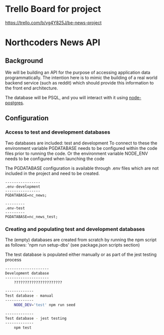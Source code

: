 # Trello Board for project

https://trello.com/b/vg4Y825J/be-news-project

# Northcoders News API

## Background

We will be building an API for the purpose of accessing application data programmatically. The intention here is to mimic the building of a real world backend service (such as reddit) which should provide this information to the front end architecture.

The database will be PSQL, and you will interact with it using [node-postgres](https://node-postgres.com/).

## Configuration

### Access to test and development databases

Two databases are included: test and development
To connect to these the environment variable PGDATABASE needs to be configured within the code files prior to running the code.
Or the environment variable NODE_ENV needs to be configured when launching the code

The PGDATABASE configuration is available through .env files which are not included in the project and need to be created.

```text
----------------
.env-development
----------------
PGDATABASE=nc_news;
```

```text
---------
.env-test
---------
PGDATABASE=nc_news_test;
```

### Creating and populating test and development databases

The (empty) databases are created from scratch by running the npm script as follows: 'npm run setup-dbs' (see package.json scripts section)

The test database is populated either manually or as part of the jest testing process

```bash
--------------------
Development database
--------------------
    ??????????????????????
```

```bash
-------------
Test database - manual
-------------
    NODE_DEV='test' npm run seed
```

```bash
-------------
Test database - jest testing
-------------
    npm test
```
